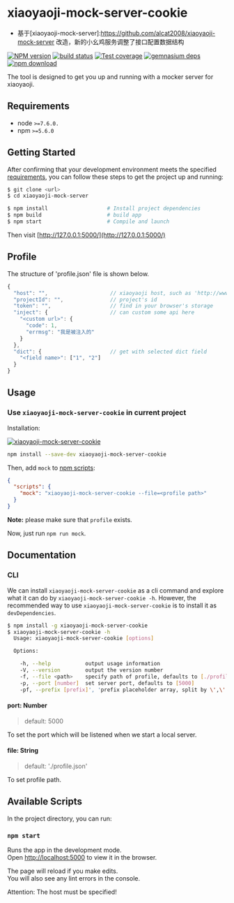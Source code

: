 # xiaoyaoji-mock-server-cookie
- 基于[xiaoyaoji-mock-server]:https://github.com/alcat2008/xiaoyaoji-mock-server 改造，新的小幺鸡服务调整了接口配置数据结构

[![NPM version][npm-image]][npm-url]
[![build status][travis-image]][travis-url]
[![Test coverage][coveralls-image]][coveralls-url]
[![gemnasium deps][gemnasium-image]][gemnasium-url]
[![npm download][download-image]][download-url]

[npm-image]: http://img.shields.io/npm/v/xiaoyaoji-mock-server.svg?style=flat-square
[npm-url]: http://npmjs.org/package/xiaoyaoji-mock-server
[travis-image]: https://img.shields.io/travis/alcat2008/xiaoyaoji-mock-server.svg?style=flat-square
[travis-url]: https://travis-ci.org/alcat2008/xiaoyaoji-mock-server
[coveralls-image]: https://img.shields.io/coveralls/alcat2008/xiaoyaoji-mock-server.svg?style=flat-square
[coveralls-url]: https://coveralls.io/r/alcat2008/xiaoyaoji-mock-server?branch=master
[gemnasium-image]: http://img.shields.io/gemnasium/alcat2008/xiaoyaoji-mock-server.svg?style=flat-square
[gemnasium-url]: https://gemnasium.com/alcat2008/xiaoyaoji-mock-server
[node-image]: https://img.shields.io/badge/node.js-%3E=_0.10-green.svg?style=flat-square
[node-url]: http://nodejs.org/download/
[download-image]: https://img.shields.io/npm/dm/xiaoyaoji-mock-server.svg?style=flat-square
[download-url]: https://npmjs.org/package/xiaoyaoji-mock-server

The tool is designed to get you up and running with a mocker server for xiaoyaoji.

## Requirements
* node `>=7.6.0.`
* npm `>=5.6.0`

## Getting Started

After confirming that your development environment meets the specified [requirements](#requirements), you can follow these steps to get the project up and running:

```bash
$ git clone <url>
$ cd xiaoyaoji-mock-server

$ npm install                   # Install project dependencies
$ npm build                     # build app
$ npm start                     # Compile and launch
```

Then visit [http://127.0.0.1:5000/](http://127.0.0.1:5000/)

## Profile

The structure of 'profile.json' file is shown below.

```javascript
{
  "host": "",                    // xiaoyaoji host, such as 'http://www.xiaoyaoji.cn/'
  "projectId": "",               // project's id
  "token": "",                   // find in your browser's storage
  "inject": {                    // can custom some api here
    "<custom url>": {
      "code": 1,
      "errmsg": "我是被注入的"
    }
  },
  "dict": {                      // get with selected dict field
    "<field name>": ["1", "2"]
  }
}
```

## Usage

### Use `xiaoyaoji-mock-server-cookie` in current project

Installation:

[![xiaoyaoji-mock-server-cookie](https://nodei.co/npm/xiaoyaoji-mock-server-cookie.png)](https://npmjs.org/package/xiaoyaoji-mock-server-cookie)

```bash
npm install --save-dev xiaoyaoji-mock-server-cookie
```

Then, add `mock` to [npm scripts](https://docs.npmjs.com/misc/scripts):

```json
{
  "scripts": {
    "mock": "xiaoyaoji-mock-server-cookie --file=<profile path>"
  }
}
```

**Note:** please make sure that `profile` exists.

Now, just run `npm run mock`.


## Documentation

### CLI

We can install `xiaoyaoji-mock-server-cookie` as a cli command and explore what it can do by `xiaoyaoji-mock-server-cookie -h`. However, the recommended way to use `xiaoyaoji-mock-server-cookie` is to install it as `devDependencies`.

```bash
$ npm install -g xiaoyaoji-mock-server-cookie
$ xiaoyaoji-mock-server-cookie -h
  Usage: xiaoyaoji-mock-server-cookie [options]

  Options:

    -h, --help           output usage information
    -V, --version        output the version number
    -f, --file <path>    specify path of profile, defaults to [./profile.json]
    -p, --port [number]  set server port, defaults to [5000]
    -pf, --prefix [prefix]', 'prefix placeholder array, split by \',\'', defaults to ['$prefix$']
```

#### port: Number

> default: 5000

To set the port which will be listened when we start a local server.

#### file: String

> default: './profile.json'

To set profile path.


## Available Scripts

In the project directory, you can run:

### `npm start`

Runs the app in the development mode.<br>
Open [http://localhost:5000](http://localhost:5000) to view it in the browser.

The page will reload if you make edits.<br>
You will also see any lint errors in the console.

Attention: The host must be specified!
